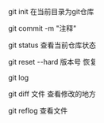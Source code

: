 

git init                                      在当前目录为git仓库

git commit -m "注释"

git status                                 查看当前仓库状态

git reset  --hard 版本号         恢复

git log 

git diff 文件                           查看修改的地方

git reflog                                 查看文件

